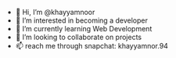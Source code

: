 - 👋 Hi, I’m @khayyamnoor
- 👀 I’m interested in becoming a developer
- 🌱 I’m currently learning Web Development
- 💞️ I’m looking to collaborate on projects
- 📫 reach me through snapchat: khayyamnor.94

<!---
khayyamnoor/khayyamnoor is a ✨ special ✨ repository because its `README.md` (this file) appears on your GitHub profile.
You can click the Preview link to take a look at your changes.
--->
